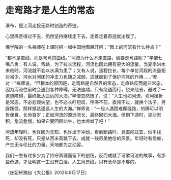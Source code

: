 # 走弯路才是人生的常态

瀑布，是江河走投无路时创造的奇迹。

心里痛苦得过不去，仍然坚持继续走下去，走着走着奇迹就出现了。

佛学院的一名禅师在上课时把一幅中国地图展开问：“图上的河流有什么特点？”

“都不是直线，而是弯弯的曲线。”“河流为什么不走直路，偏要走弯路呢？”学僧七嘴八舌：有人说，弯路，为了拉长流程，河流也因此拥有更大的流量，当夏季洪水来临时，河流就不会以水满为患了；又有人说，流程拉长，每个单位河段的流量相对减少，河水对河床的冲击力也随之减弱，这就起到了保护河床的作用……“都对！”禅师说，“但根本的原因是，走弯路是自然界的常态，走直路反而是非常态，因为河流往前时会遇到各种障碍，无法逾越，只有绕道而行，绕来绕去，避过了一道道障碍，最终抵达遥远的大海。”学僧忽然悟了，说：“人生也如河流，坎坷挫折是常态，不必悲观失望，也不必长吁短叹，停滞不前。直闯不过，就换个法子，另辟蹊径，照样抵达遥远人生的大海。”禅师说：“一般人遇困难即绕路，的确可以明哲保身，长命百岁；正如河流的源远流长，最终回归大海。但到下游时，泥沙淤积，愈流愈慢，如果它要回顾此生，也太唏嘘了吧！”

河流年轻时，也许因为无知，也许出于冲动，看到断路时，竟直闯过去，似乎找死，却没有死，只是从百米高跳下去，成就一线奇美绝伦的风景。年轻时有信仰，产生无与伦比的力量，天地都为之动容。

我们一生有过多少为了持守真理而留下的创伤，反而成就了可歌可泣的故事，有那些奇迹，才证明这一生没有白活。人生风景线，只有长命是不够的。

（庄妃轩摘自《大公报》2012年9月17日）